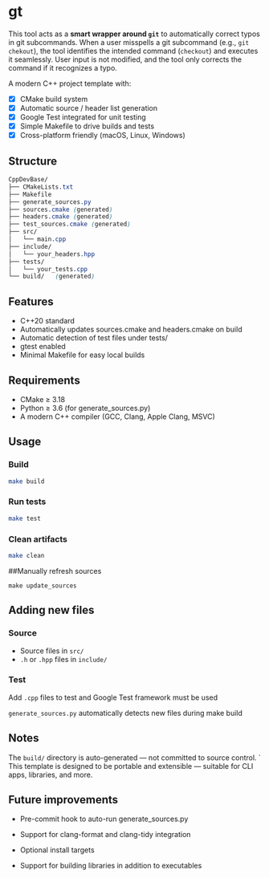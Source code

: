 # gt

This tool acts as a **smart wrapper around `git`** to automatically correct typos in git subcommands. When a user misspells a git subcommand (e.g., `git chekout`), the tool identifies the intended command (`checkout`) and executes it seamlessly. User input is not modified, and the tool only corrects the command if it recognizes a typo.



A modern C++ project template with:

- [x] CMake build system
- [x] Automatic source / header list generation
- [x] Google Test integrated for unit testing
- [x]  Simple Makefile to drive builds and tests
- [x] Cross-platform friendly (macOS, Linux, Windows)

## Structure
```css
CppDevBase/
├── CMakeLists.txt
├── Makefile
├── generate_sources.py
├── sources.cmake (generated)
├── headers.cmake (generated)
├── test_sources.cmake (generated)
├── src/
│   └── main.cpp
├── include/
│   └── your_headers.hpp
├── tests/
│   └── your_tests.cpp
└── build/   (generated)

```


## Features
- C++20 standard
- Automatically updates sources.cmake and headers.cmake on build
- Automatic detection of test files under tests/
- gtest enabled
- Minimal Makefile for easy local builds


## Requirements
- CMake ≥ 3.18
- Python ≥ 3.6 (for generate_sources.py)
- A modern C++ compiler (GCC, Clang, Apple Clang, MSVC)


## Usage

### Build
```bash
make build
```

### Run tests
```bash
make test
```

### Clean artifacts
```bash
make clean
```

##Manually refresh sources
```
make update_sources
```

## Adding new files

### Source 
-  Source files in `src/`
- `.h` or `.hpp` files in `include/`

### Test
Add `.cpp` files to test and Google Test framework must be used


`generate_sources.py` automatically detects new files during make build

## Notes
The `build/` directory is auto-generated — not committed to source control.
`
This template is designed to be portable and extensible — suitable for CLI apps, libraries, and more.

## Future improvements
 - Pre-commit hook to auto-run generate_sources.py

- Support for clang-format and clang-tidy integration

- Optional install targets

- Support for building libraries in addition to executables
